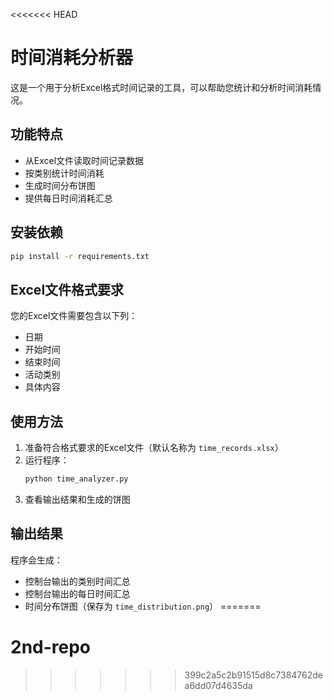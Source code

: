 <<<<<<< HEAD
# 时间消耗分析器

这是一个用于分析Excel格式时间记录的工具，可以帮助您统计和分析时间消耗情况。

## 功能特点

- 从Excel文件读取时间记录数据
- 按类别统计时间消耗
- 生成时间分布饼图
- 提供每日时间消耗汇总

## 安装依赖

```bash
pip install -r requirements.txt
```

## Excel文件格式要求

您的Excel文件需要包含以下列：
- 日期
- 开始时间
- 结束时间
- 活动类别
- 具体内容

## 使用方法

1. 准备符合格式要求的Excel文件（默认名称为 `time_records.xlsx`）
2. 运行程序：
   ```bash
   python time_analyzer.py
   ```
3. 查看输出结果和生成的饼图

## 输出结果

程序会生成：
- 控制台输出的类别时间汇总
- 控制台输出的每日时间汇总
- 时间分布饼图（保存为 `time_distribution.png`） 
=======
# 2nd-repo
>>>>>>> 399c2a5c2b91515d8c7384762dea6dd07d4635da
